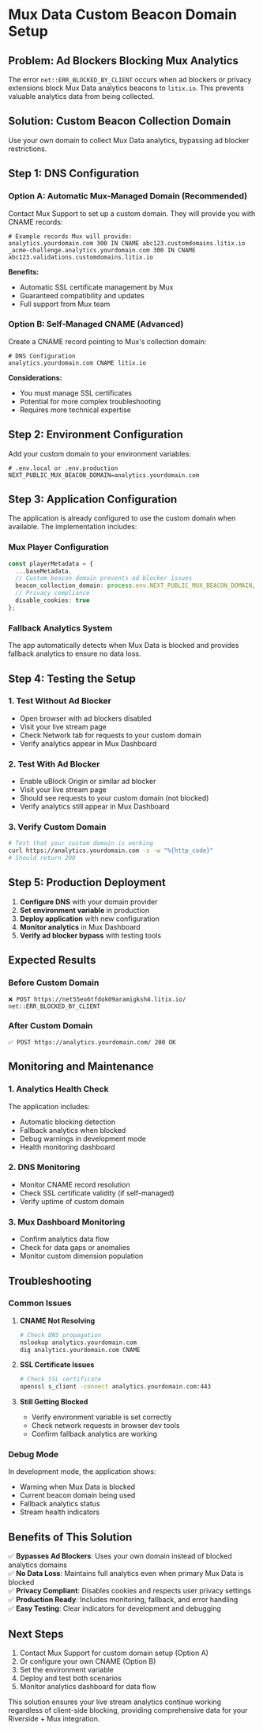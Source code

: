 # Mux Data Custom Beacon Domain Setup

## Problem: Ad Blockers Blocking Mux Analytics

The error `net::ERR_BLOCKED_BY_CLIENT` occurs when ad blockers or privacy extensions block Mux Data analytics beacons to `litix.io`. This prevents valuable analytics data from being collected.

## Solution: Custom Beacon Collection Domain

Use your own domain to collect Mux Data analytics, bypassing ad blocker restrictions.

## Step 1: DNS Configuration

### Option A: Automatic Mux-Managed Domain (Recommended)

Contact Mux Support to set up a custom domain. They will provide you with CNAME records:

```dns
# Example records Mux will provide:
analytics.yourdomain.com 300 IN CNAME abc123.customdomains.litix.io
_acme-challenge.analytics.yourdomain.com 300 IN CNAME abc123.validations.customdomains.litix.io
```

**Benefits:**
- Automatic SSL certificate management by Mux
- Guaranteed compatibility and updates
- Full support from Mux team

### Option B: Self-Managed CNAME (Advanced)

Create a CNAME record pointing to Mux's collection domain:

```dns
# DNS Configuration
analytics.yourdomain.com CNAME litix.io
```

**Considerations:**
- You must manage SSL certificates
- Potential for more complex troubleshooting
- Requires more technical expertise

## Step 2: Environment Configuration

Add your custom domain to your environment variables:

```env
# .env.local or .env.production
NEXT_PUBLIC_MUX_BEACON_DOMAIN=analytics.yourdomain.com
```

## Step 3: Application Configuration

The application is already configured to use the custom domain when available. The implementation includes:

### Mux Player Configuration
```typescript
const playerMetadata = {
  ...baseMetadata,
  // Custom beacon domain prevents ad blocker issues
  beacon_collection_domain: process.env.NEXT_PUBLIC_MUX_BEACON_DOMAIN,
  // Privacy compliance
  disable_cookies: true
};
```

### Fallback Analytics System
The app automatically detects when Mux Data is blocked and provides fallback analytics to ensure no data loss.

## Step 4: Testing the Setup

### 1. Test Without Ad Blocker
- Open browser with ad blockers disabled
- Visit your live stream page
- Check Network tab for requests to your custom domain
- Verify analytics appear in Mux Dashboard

### 2. Test With Ad Blocker
- Enable uBlock Origin or similar ad blocker
- Visit your live stream page
- Should see requests to your custom domain (not blocked)
- Verify analytics still appear in Mux Dashboard

### 3. Verify Custom Domain
```bash
# Test that your custom domain is working
curl https://analytics.yourdomain.com -s -w "%{http_code}"
# Should return 200
```

## Step 5: Production Deployment

1. **Configure DNS** with your domain provider
2. **Set environment variable** in production
3. **Deploy application** with new configuration
4. **Monitor analytics** in Mux Dashboard
5. **Verify ad blocker bypass** with testing tools

## Expected Results

### Before Custom Domain
```
❌ POST https://net55eo6tfdok09aramigksh4.litix.io/ net::ERR_BLOCKED_BY_CLIENT
```

### After Custom Domain
```
✅ POST https://analytics.yourdomain.com/ 200 OK
```

## Monitoring and Maintenance

### 1. Analytics Health Check
The application includes:
- Automatic blocking detection
- Fallback analytics when blocked
- Debug warnings in development mode
- Health monitoring dashboard

### 2. DNS Monitoring
- Monitor CNAME record resolution
- Check SSL certificate validity (if self-managed)
- Verify uptime of custom domain

### 3. Mux Dashboard Monitoring
- Confirm analytics data flow
- Check for data gaps or anomalies
- Monitor custom dimension population

## Troubleshooting

### Common Issues

1. **CNAME Not Resolving**
   ```bash
   # Check DNS propagation
   nslookup analytics.yourdomain.com
   dig analytics.yourdomain.com CNAME
   ```

2. **SSL Certificate Issues**
   ```bash
   # Check SSL certificate
   openssl s_client -connect analytics.yourdomain.com:443
   ```

3. **Still Getting Blocked**
   - Verify environment variable is set correctly
   - Check network requests in browser dev tools
   - Confirm fallback analytics are working

### Debug Mode

In development mode, the application shows:
- Warning when Mux Data is blocked
- Current beacon domain being used
- Fallback analytics status
- Stream health indicators

## Benefits of This Solution

✅ **Bypasses Ad Blockers**: Uses your own domain instead of blocked analytics domains  
✅ **No Data Loss**: Maintains full analytics even when primary Mux Data is blocked  
✅ **Privacy Compliant**: Disables cookies and respects user privacy settings  
✅ **Production Ready**: Includes monitoring, fallback, and error handling  
✅ **Easy Testing**: Clear indicators for development and debugging  

## Next Steps

1. Contact Mux Support for custom domain setup (Option A)
2. Or configure your own CNAME (Option B)
3. Set the environment variable
4. Deploy and test both scenarios
5. Monitor analytics dashboard for data flow

This solution ensures your live stream analytics continue working regardless of client-side blocking, providing comprehensive data for your Riverside + Mux integration.
